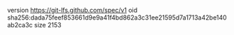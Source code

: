 version https://git-lfs.github.com/spec/v1
oid sha256:dada75feef853661d9e9a41f4bd862a3c31ee21595d7a1713a42be140ab2ca3c
size 2153
